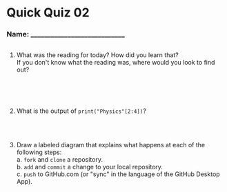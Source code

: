 # Quick Quiz 02
### Name: ____________________________

##
1. What was the reading for today?  How did you learn that?  
If you don't know what the reading was, where would you look to find out?
<br/>
<br/>
<br/>

2. What is the output of `print("Physics"[2:4])`?
<br/>
<br/>

3. Draw a labeled diagram that explains what happens at each of the following steps:  
a. `fork` and `clone` a repository.  
b. `add` and `commit` a change to your local repository.   
c. `push` to GitHub.com (or "sync" in the language of the GitHub Desktop App).  
<br/>
<br/>
<br/>
<br/>
<br/>
<br/>
<br/>
<br/>
<br/>
<br/>
<br/>
<br/>
<br/>
<br/>
<br/>
<br/>
<br/>
<br/>
<br/>
<br/>
<br/>
<br/>
<br/>
<br/>
<br/>
<br/>
